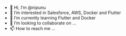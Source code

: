 - 👋 Hi, I’m @nipunu
- 👀 I’m interested in Salesforce, AWS, Docker and Flutter
- 🌱 I’m currently learning Flutter and Docker
- 💞️ I’m looking to collaborate on ...
- 📫 How to reach me ...

<!---
nipunu/nipunu is a ✨ special ✨ repository because its `README.md` (this file) appears on your GitHub profile.
You can click the Preview link to take a look at your changes.
--->

